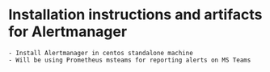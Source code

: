# Installation instructions and artifacts for Alertmanager
    - Install Alertmanager in centos standalone machine
    - Will be using Prometheus msteams for reporting alerts on MS Teams

